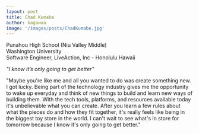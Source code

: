```yaml
---
layout: post
title: Chad Kumabe
author: kagawaa
image: '/images/posts/ChadKumabe.jpg'
---
```


Punahou High School (Niu Valley Middle)  
Washington University  
Software Engineer, LiveAction, Inc - Honolulu Hawaii  

*"I know it’s only going to get better"*

"Maybe you're like me and all you wanted to do was create something new. I got lucky. Being part of the technology industry gives me the opportunity to wake up everyday and think of new things to build and learn new ways of building them. With the tech tools, platforms, and resources available today it's unbelievable what you can create. After you learn a few rules about what the pieces do and how they fit together, it's really feels like being in the biggest toy store in the world. I can't wait to see what's in store for tomorrow because I know it's only going to get better."
